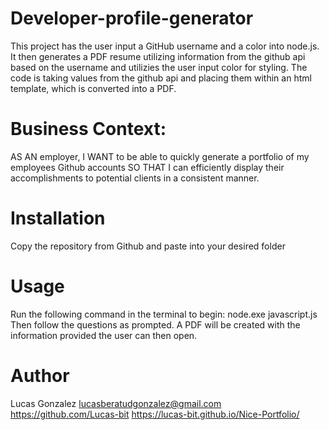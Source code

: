 # Developer-profile-generator

This project has the user input a GitHub username and a color into node.js. It then generates a PDF resume utilizing information from the github api based on the username and utilizies the user input color for styling. The code is taking values from the github api and placing them within an html template, which is converted into a PDF.

# Business Context: 
AS AN employer, 
I WANT to be able to quickly generate a portfolio of my employees Github accounts
SO THAT I can efficiently display their accomplishments to potential clients in a consistent manner.

# Installation
Copy the repository from Github and paste into your desired folder

# Usage
Run the following command in the terminal to begin: node.exe javascript.js
Then follow the questions as prompted. 
A PDF will be created with the information provided the user can then open. 

# Author 
Lucas Gonzalez lucasberatudgonzalez@gmail.com https://github.com/Lucas-bit https://lucas-bit.github.io/Nice-Portfolio/
